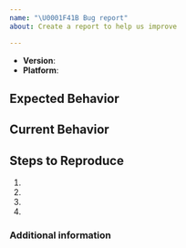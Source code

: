 ```yaml
---
name: "\U0001F41B Bug report"
about: Create a report to help us improve

---
```


<!---
Thank you for reporting an issue.

Please fill in as much of the template below as you're able.
-->

- **Version**:
- **Platform**:

## Expected Behavior

<!---
Tell us what should happen.
-->

## Current Behavior

<!---
Tell us what happens instead of the expected behavior.
-->

## Steps to Reproduce

<!---
If possible please provide a link to a live example, or an unambiguous set of
steps to reproduce this bug. Include code to reproduce, if relevant.
-->
1.
2.
3.
4.

### Additional information

<!--
Tell us anything else you think we should know.
-->
